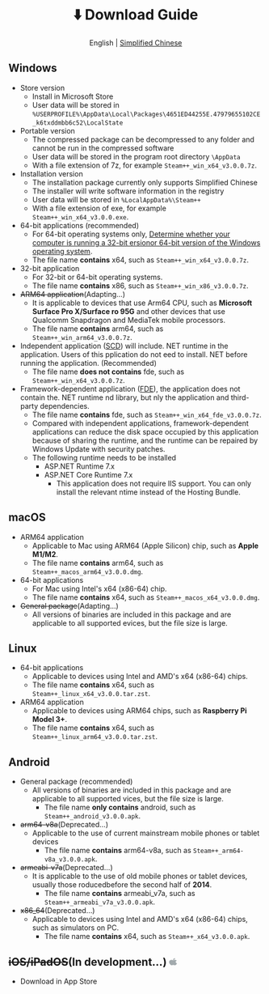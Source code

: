 <h1 align="center">⬇️ Download Guide</h1>
<div align="center">

English | [Simplified Chinese](./download-guide.md)

</div>

## Windows
- Store version
	- Install in Microsoft Store
	- User data will be stored in ```%USERPROFILE%\AppData\Local\Packages\4651ED44255E.47979655102CE_k6txddmbb6c52\LocalState```
- Portable version
	- The compressed package can be decompressed to any folder and cannot be run in the compressed software
	- User data will be stored in the program root directory ```\AppData```
	- With a file extension of 7z, for example ```Steam++_win_x64_v3.0.0.7z```.
- Installation version
	- The installation package currently only supports Simplified Chinese
	- The installer will write software information in the registry
	- User data will be stored in ```%LocalAppData%\Steam++```
	- With a file extension of exe, for example ```Steam++_win_x64_v3.0.0.exe```.
- 64-bit applications (recommended)
	- For 64-bit operating systems only, [Determine whether your computer is running a 32-bit ersionor 64-bit version of the Windows operating system](https://support.microsoft.com/n-us/topic/etermine-whether-your-computer-is-running-a-32-bit-version-or-64-bit-version-f-the-windows-perating-system-1b03ca69-ac5e-4b04-827b-c0c47145944b).
	- The file name **contains** x64, such as ```Steam++_win_x64_v3.0.0.7z```.
- 32-bit application
	- For 32-bit or 64-bit operating systems.
	- The file name **contains** x86, such as ```Steam++_win_x86_v3.0.0.7z```.
- ~~ARM64 application~~(Adapting…)
	- It is applicable to devices that use Arm64 CPU, such as **Microsoft Surface Pro X/Surface ro 95G** and other devices that use Qualcomm Snapdragon and MediaTek mobile processors.
	- The file name **contains** arm64, such as ```Steam++_win_arm64_v3.0.0.7z```.
- Independent application ([SCD](https://learn.microsoft.com/en-us/dotnet/core/deploying/publish-elf-contained)) will include. NET runtime in the application. Users of this pplication do not eed to install. NET before running the application. (Recommended)
	- The file name **does not contains** fde, such as ```Steam++_win_x64_v3.0.0.7z```.
- Framework-dependent application ([FDE](https://learn.microsoft.com/en-us/dotnet/core/eploying/publish-framework-dependent)), the application does not contain the. NET runtime nd library, but nly the application and third-party dependencies.
	- The file name **contains** fde, such as ```Steam++_win_x64_fde_v3.0.0.7z```.
	- Compared with independent applications, framework-dependent applications can reduce the disk space occupied by this application because of sharing the runtime, and the runtime can be repaired by Windows Update with security patches.
	- The following runtime needs to be installed
		- ASP.NET Runtime 7.x
		- ASP.NET Core Runtime 7.x
			- This application does not require IIS support. You can only install the relevant ntime instead of the Hosting Bundle.
## macOS
- ARM64 application
	- Applicable to Mac using ARM64 (Apple Silicon) chip, such as **Apple M1/M2**.
	- The file name **contains** arm64, such as ```Steam++_macos_arm64_v3.0.0.dmg```.
- 64-bit applications
	- For Mac using Intel's x64 (x86-64) chip.
	- The file name **contains** x64, such as ```Steam++_macos_x64_v3.0.0.dmg```.
- ~~General package~~(Adapting…)
	- All versions of binaries are included in this package and are applicable to all supported evices, but the file size is large.
## Linux
- 64-bit applications
	- Applicable to devices using Intel and AMD's x64 (x86-64) chips.
	- The file name **contains** x64, such as ```Steam++_linux_x64_v3.0.0.tar.zst```.
- ARM64 application
	- Applicable to devices using ARM64 chips, such as **Raspberry Pi Model 3+**.
	- The file name **contains** x64, such as ```Steam++_linux_arm64_v3.0.0.tar.zst```.
## Android
- General package (recommended)
	- All versions of binaries are included in this package and are applicable to all supported vices, but the file size is large.
		- The file name **only contains** android, such as ```Steam++_android_v3.0.0.apk```.
- ~~arm64-v8a~~(Deprecated…)
	- Applicable to the use of current mainstream mobile phones or tablet devices
		- The file name **contains** arm64-v8a, such as ```Steam++_arm64-v8a_v3.0.0.apk```.
- ~~armeabi-v7a~~(Deprecated…)
	- It is applicable to the use of old mobile phones or tablet devices, usually those roducedbefore the second half of **2014**.
		- The file name **contains** armeabi_v7a, such as ```Steam++_armeabi_v7a_v3.0.0.apk```.
- ~~x86_64~~(Deprecated…)
	- Applicable to devices using Intel and AMD's x64 (x86-64) chips, such as simulators on PC.
		- The file name **contains** x64, such as ```Steam++_x64_v3.0.0.apk```.
## ~~iOS/iPadOS~~(In development…) <img src="../res/brands/apple.svg" width="16" height="16" />
- Download in App Store
